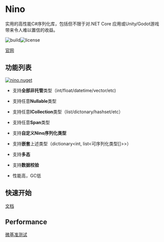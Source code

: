 # Nino

实用的高性能C#序列化库，包括但不限于对.NET Core 应用或Unity/Godot游戏带来令人难以置信的收益。

![build](https://img.shields.io/github/actions/workflow/status/JasonXuDeveloper/Nino/.github/workflows/ci.yml?branch=main)![license](https://img.shields.io/github/license/JasonXuDeveloper/Nino)

[官网](https://nino.xgamedev.net/zh/)

## 功能列表

[![nino.nuget](https://img.shields.io/nuget/v/Nino?label=Nino)](https://www.nuget.org/packages/Nino)

- 支持**全部非托管**类型（int/float/datetime/vector/etc)

- 支持任意**Nullable**类型

- 支持任意**ICollection**类型（list/dictonary/hashset/etc）

- 支持任意**Span**类型

- 支持**自定义Nino序列化类型**

- 支持**嵌套**上述类型（dictionary<int, list<可序列化类型[]>>）

- 支持**多态**

- 支持**数据校验**

- 性能高，GC低

## 快速开始

[文档](https://nino.xgamedev.net/zh/start)

## Performance

[微基准测试](https://nino.xgamedev.net/zh/perf/micro)

